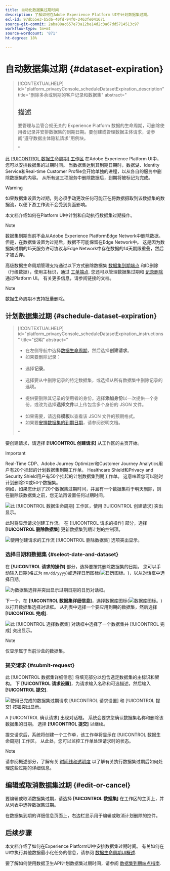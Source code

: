 ```yaml
---
title: 自动化数据集过期时间
description: 了解如何在Adobe Experience Platform UI中计划数据集过期。
exl-id: 97db55e3-b5d6-40fd-94f0-2463fe041671
source-git-commit: 2aba88ac657e73a12be14d2c3a67dd5714513c97
workflow-type: tm+mt
source-wordcount: '871'
ht-degree: 18%

---
```


# 自动数据集过期 {#dataset-expiration}

>[!CONTEXTUALHELP]
>id="platform_privacyConsole_scheduleDatasetExpiration_description"
>title="删除多余或到期的客户记录和数据集"
>abstract="<h2>描述</h2><p>要管理与监管合规无关的 Experience Platform 数据的生命周期，可删除使用者记录并安排数据集的到期日期。要创建或管理数据主体请求，请参阅“遵守数据主体隐私请求”用例块。</p>"

此 [[!UICONTROL 数据生命周期] 工作区](./overview.md) 在Adobe Experience Platform UI中，您可以安排数据集的过期时间。 当数据集达到其到期日期时，数据湖、Identity Service和Real-time Customer Profile会开始单独的进程，以从各自的服务中删除数据集的内容。 从所有这三项服务中删除数据后，到期将被标记为完成。

>[!WARNING]
>
>如果数据集设置为过期，则必须手动更改任何可能正在将数据摄取到该数据集的数据流，以便下游工作流不会受到负面影响。

本文档介绍如何在Platform UI中计划和自动执行数据集过期操作。

>[!NOTE]
>
>数据集到期当前不会从Adobe Experience PlatformEdge Network中删除数据。 但是，在数据集设置为过期后，数据不可能保留在Edge Network中。 这是因为数据集过期的15天服务许可协议与Edge Network中存在数据的14天期限重叠，然后才被丢弃。

高级数据生命周期管理支持通过以下方式删除数据集 [数据集到期端点](../api/dataset-expiration.md) 和ID删除（行级数据），使用主标识，通过 [工单端点](../api/workorder.md). 您还可以管理数据集过期和 [记录删除](./record-delete.md) 通过Platform UI。 有关更多信息，请参阅链接的文档。

>[!NOTE]
>
>数据生命周期不支持批量删除。

## 计划数据集过期 {#schedule-dataset-expiration}

>[!CONTEXTUALHELP]
>id="platform_privacyConsole_scheduleDatasetExpiration_instructions"
>title="说明"
>abstract="<ul><li>在左侧导航中选择<a href="https://experienceleague.adobe.com/docs/experience-platform/hygiene/ui/overview.html?lang=zh-Hans">数据生命周期</a>，然后选择<b>创建请求</b>。</li><li>如果要删除记录：</li>   <li>选择<b>记录</b>。</li>   <li>选择要从中删除记录的特定数据集，或选择从所有数据集中删除记录的选项。</li>   <li>提供要删除其记录的使用者的身份。选择<b>添加身份</b>以一次提供一个身份，或改为选择<b>选择文件</b>以上传包含多个身份的 JSON 文件。</li>   <li>如果需要，请选择<b>模板</b>以查看该 JSON 文件的预期格式。</li><li>如果要<a href="https://experienceleague.adobe.com/docs/experience-platform/hygiene/ui/dataset-expiration.html?lang=zh-Hans#schedule-dataset-expiration">安排数据集的到期日期</a>，请参阅说明文档。</li></ul>"

要创建请求，请选择 **[!UICONTROL 创建请求]** 从工作区的主页开始。

>[!IMPORTANT]
>
>Real-Time CDP、Adobe Journey Optimizer和Customer Journey Analytics用户有20个挂起的计划数据集到期工作单。 Healthcare Shield和Privacy and Security Shield用户有50个挂起的计划数据集到期工作单。 这意味着您可以随时计划删除20或50个数据集。<br>例如，如果您计划了20个数据集过期时间，并且有一个数据集将于明天删除，则在删除该数据集之前，您无法再设置任何过期时间。

![此 [!UICONTROL 数据生命周期] 工作区，使用 [!UICONTROL 创建请求] 突出显示。](../images/ui/ttl/create-request-button.png)

此时将显示请求创建工作流。 在 [!UICONTROL 请求的操作] 部分，选择 **[!UICONTROL 删除数据集]** 更新数据集到期计划的控制项。

![使用创建请求的工作流 [!UICONTROL 删除数据集] 选项突出显示。](../images/ui/ttl/dataset-selected.png)

### 选择日期和数据集 {#select-date-and-dataset}

在 **[!UICONTROL 请求的操作]** 部分，选择要按其删除数据集的日期。 您可以手动输入日期(格式为 `mm/dd/yyyy`)或选择日历图标(![日历图标。](../images/ui/ttl/calendar-icon.png))，以从对话框中选择日期。

![为数据集选择并突出显示过期日期的日历对话框。](../images/ui/ttl/select-date.png)

下一个，在 **[!UICONTROL 数据集详细信息]**，选择数据库图标(![数据库图标。](../images/ui/ttl/database-icon.png))以打开数据集选择对话框。 从列表中选择一个要应用到期的数据集，然后选择 **[!UICONTROL 完成]**.

![此 [!UICONTROL 选择数据集] 对话框中选择了一个数据集并 [!UICONTROL 完成] 突出显示。](../images/ui/ttl/select-dataset.png)

>[!NOTE]
>
>仅显示属于当前沙盒的数据集。

### 提交请求 {#submit-request}

此 [!UICONTROL 数据集详细信息] 将填充部分以包含选定数据集的主标识和架构。 下 **[!UICONTROL 请求设置]**，为请求输入名称和可选描述，然后输入 **[!UICONTROL 提交]**.

![使用已完成的数据集过期请求 [!UICONTROL 请求设置] 和 [!UICONTROL 提交] 按钮突出显示。](../images/ui/ttl/submit.png)

A [!UICONTROL 确认请求] 出现对话框。 系统会要求您确认数据集名称和删除该数据集的日期。 选择 **[!UICONTROL 提交]** 以继续。

提交请求后，系统将创建一个工作单，该工作单将显示在 [!UICONTROL 数据生命周期] 工作区。 从此处，您可以监控工作单处理请求时的状态。

>[!NOTE]
>
>请参阅概述部分，了解有关 [时间线和透明度](../home.md#dataset-expiration-transparency) 以了解有关执行数据集过期后如何处理这些过期的详细信息。

## 编辑或取消数据集过期 {#edit-or-cancel}

要编辑或取消数据集过期，请选择 **[!UICONTROL 数据集]** 在工作区的主页上，并从列表中选择数据集过期。

在数据集到期的详细信息页面上，右边栏显示用于编辑或取消计划删除的控件。

## 后续步骤

本文档介绍了如何在Experience PlatformUI中安排数据集过期时间。 有关如何在UI中执行其他数据最小化任务的信息，请参阅 [数据生命周期UI概述](./overview.md).

要了解如何使用数据卫生API计划数据集过期时间，请参阅 [数据集到期端点指南](../api/dataset-expiration.md).
